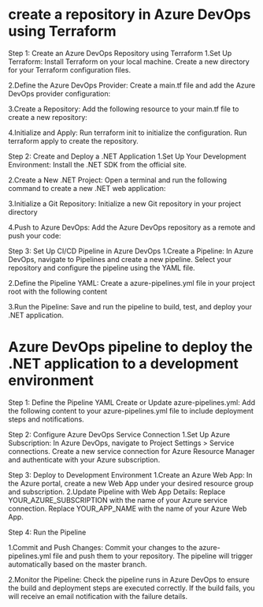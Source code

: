 # create a repository in Azure DevOps using Terraform 
Step 1: Create an Azure DevOps Repository using Terraform
1.Set Up Terraform:
Install Terraform on your local machine.
Create a new directory for your Terraform configuration files.

2.Define the Azure DevOps Provider:
Create a main.tf file and add the Azure DevOps provider configuration:

3.Create a Repository:
Add the following resource to your main.tf file to create a new repository:

4.Initialize and Apply:
Run terraform init to initialize the configuration.
Run terraform apply to create the repository.

Step 2: Create and Deploy a .NET Application
1.Set Up Your Development Environment:
Install the .NET SDK from the official site.

2.Create a New .NET Project:
Open a terminal and run the following command to create a new .NET web application:

3.Initialize a Git Repository:
Initialize a new Git repository in your project directory

4.Push to Azure DevOps:
Add the Azure DevOps repository as a remote and push your code:

Step 3: Set Up CI/CD Pipeline in Azure DevOps
1.Create a Pipeline:
In Azure DevOps, navigate to Pipelines and create a new pipeline.
Select your repository and configure the pipeline using the YAML file.

2.Define the Pipeline YAML:
Create a azure-pipelines.yml file in your project root with the following content

3.Run the Pipeline:
Save and run the pipeline to build, test, and deploy your .NET application.

# Azure DevOps pipeline to deploy the .NET application to a development environment 
Step 1: Define the Pipeline YAML
Create or Update azure-pipelines.yml:
Add the following content to your azure-pipelines.yml file to include deployment steps and notifications.

Step 2: Configure Azure DevOps Service Connection
1.Set Up Azure Subscription:
In Azure DevOps, navigate to Project Settings > Service connections.
Create a new service connection for Azure Resource Manager and authenticate with your Azure subscription.

Step 3: Deploy to Development Environment
1.Create an Azure Web App:
In the Azure portal, create a new Web App under your desired resource group and subscription.
2.Update Pipeline with Web App Details:
Replace YOUR_AZURE_SUBSCRIPTION with the name of your Azure service connection.
Replace YOUR_APP_NAME with the name of your Azure Web App.

Step 4: Run the Pipeline

1.Commit and Push Changes:
Commit your changes to the azure-pipelines.yml file and push them to your repository.
The pipeline will trigger automatically based on the master branch.

2.Monitor the Pipeline:
Check the pipeline runs in Azure DevOps to ensure the build and deployment steps are executed correctly.
If the build fails, you will receive an email notification with the failure details.
